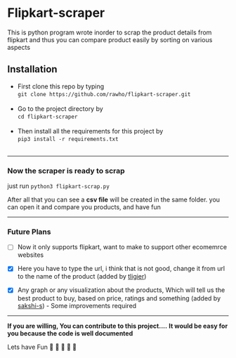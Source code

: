# Flipkart-scraper
This is python program wrote inorder to scrap the product details from flipkart and thus you can compare product easily by sorting on various aspects

## Installation
* First clone this repo by typing <br>
`git clone https://github.com/rawho/flipkart-scraper.git`<br><br>
* Go to the project directory by <br>
`cd flipkart-scraper` <br><br>
* Then install all the requirements for this project by <br>
`pip3 install -r requirements.txt` <br><br>
--------
### Now the scraper is ready to scrap
just run `python3 flipkart-scrap.py`
 
 After all that you can see a **csv file** will be created in the same folder. you can open it and compare you products, and have fun
 
 -------
### Future Plans
- [ ] Now it only supports flipkart, want to make to support other ecomemrce websites
 
- [x] Here you have to type the url, i think that is not good, change it from url to the name of the product (added by [tligier](https://github.com/tligier))
 
- [x] Any graph or any visualization about the products, Which will tell us the best product to buy, based on price, ratings and something (added by [
sakshi-s](https://github.com/sakshi-s)) - Some improvements required
 
 ------
 **If you are willing, You can contribute to this project....**
 **It would be easy for you because the code is well documented**
 
 Lets have Fun 🤪 🤪 🤪 🤪 🤪 

